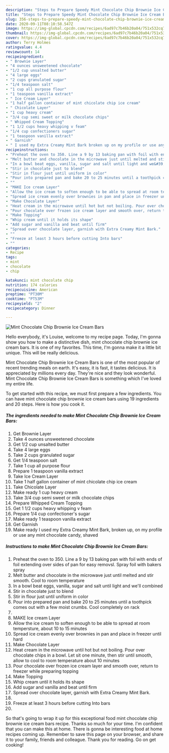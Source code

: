 ```yaml
---
description: "Steps to Prepare Speedy Mint Chocolate Chip Brownie Ice Cream Bars"
title: "Steps to Prepare Speedy Mint Chocolate Chip Brownie Ice Cream Bars"
slug: 356-steps-to-prepare-speedy-mint-chocolate-chip-brownie-ice-cream-bars
date: 2020-09-11T08:10:58.547Z
image: https://img-global.cpcdn.com/recipes/6ad97c7b46b20a04/751x532cq70/mint-chocolate-chip-brownie-ice-cream-bars-recipe-main-photo.jpg
thumbnail: https://img-global.cpcdn.com/recipes/6ad97c7b46b20a04/751x532cq70/mint-chocolate-chip-brownie-ice-cream-bars-recipe-main-photo.jpg
cover: https://img-global.cpcdn.com/recipes/6ad97c7b46b20a04/751x532cq70/mint-chocolate-chip-brownie-ice-cream-bars-recipe-main-photo.jpg
author: Terry Holmes
ratingvalue: 4.4
reviewcount: 14
recipeingredient:
- " Brownie Layer"
- "4 ounces unsweetened chocolate"
- "1/2 cup unsalted butter"
- "4 large eggs"
- "2 cups granulated sugar"
- "1/4 teaspoon salt"
- "1 cup all purpose flour"
- "1 teaspoon vanilla extract"
- " Ice Cream Layer"
- "1 half gallon container of mint chicolate chip ice cream"
- " Chicolate Layer"
- "1 cup heavy cream"
- "3/4 cup semi sweet or milk chocolate chips"
- " Whipped Cream Topping"
- "1 1/2 cups heavy whipping v feam"
- "1/4 cup confectioners sugar"
- "1 teaspoon vanilla extract"
- " Garnish"
- " I used my Extra Creamy Mint Bark broken up on my profile or use any mint chocolate candy shaved"
recipeinstructions:
- "Preheat the oven to 350. Line a 9 by 13 baking pan with foil with ends of foil extending over sides of pan for easy removsl. Spray foil with bakers spray"
- "Melt butter and chocolate in the microwave just until melted and stir smooth. Cool to room temperature"
- "In a bowl beat eggs, vanilla, sugar and salt until light and we&#39;ll combined"
- "Stir in chocolate just to blend"
- "Stir in flour just until uniform in color"
- "Pour into prepared pan and bake 20 to 25 minutes until a toothpick comes out with a few moist crumbs. Cool completely on rack"
- ""
- "MAKE Ice cream Layer"
- "Allow the ice cream to soften enough to be able to spread at room tempersture, about 10 to 15 minutes"
- "Spread ice cream evenly over brownies in pan and place in freezer until hard"
- "Make Chocolate Layer"
- "Heat cream in the microwave until hot but not boiling. Pour over chocolate chips in a bowl. Let sit one minute, then stir until smooth, allow to cool to room temperature about 10 minutes"
- "Pour chocolate over frozen ice cream layer and smooth over, return to freezer while preparing topping"
- "Make Topping"
- "Whip cream until it holds its shape"
- "Add sugar and vanilla and beat until firm"
- "Spread over chocolate layer, garnish with Extra Creamy Mint Bark."
- ""
- "Freeze at least 3 hours before cutting Into bars"
- ""
categories:
- Recipe
tags:
- mint
- chocolate
- chip

katakunci: mint chocolate chip 
nutrition: 174 calories
recipecuisine: American
preptime: "PT30M"
cooktime: "PT53M"
recipeyield: "2"
recipecategory: Dinner

---
```



![Mint Chocolate Chip Brownie Ice Cream Bars](https://img-global.cpcdn.com/recipes/6ad97c7b46b20a04/751x532cq70/mint-chocolate-chip-brownie-ice-cream-bars-recipe-main-photo.jpg)

Hello everybody, it's Louise, welcome to my recipe page. Today, I'm gonna show you how to make a distinctive dish, mint chocolate chip brownie ice cream bars. It is one of my favorites. This time, I'm gonna make it a little bit unique. This will be really delicious.

Mint Chocolate Chip Brownie Ice Cream Bars is one of the most popular of recent trending meals on earth. It's easy, it is fast, it tastes delicious. It is appreciated by millions every day. They're nice and they look wonderful. Mint Chocolate Chip Brownie Ice Cream Bars is something which I've loved my entire life.




To get started with this recipe, we must first prepare a few ingredients. You can have mint chocolate chip brownie ice cream bars using 19 ingredients and 20 steps. Here is how you cook it.

<!--inarticleads1-->

##### The ingredients needed to make Mint Chocolate Chip Brownie Ice Cream Bars:

1. Get  Brownie Layer
1. Take 4 ounces unsweetened chocolate
1. Get 1/2 cup unsalted butter
1. Take 4 large eggs
1. Take 2 cups granulated sugar
1. Get 1/4 teaspoon salt
1. Take 1 cup all purpose flour
1. Prepare 1 teaspoon vanilla extract
1. Take  Ice Cream Layer
1. Take 1 half gallon container of mint chicolate chip ice cream
1. Take  Chicolate Layer
1. Make ready 1 cup heavy cream
1. Take 3/4 cup semi sweet or milk chocolate chips
1. Prepare  Whipped Cream Topping
1. Get 1 1/2 cups heavy whipping v feam
1. Prepare 1/4 cup confectioner&#39;s sugar
1. Make ready 1 teaspoon vanilla extract
1. Get  Garnish
1. Make ready  I used my Extra Creamy Mint Bark, broken up, on my profile or use any mint chocolate candy, shaved




<!--inarticleads2-->

##### Instructions to make Mint Chocolate Chip Brownie Ice Cream Bars:

1. Preheat the oven to 350. Line a 9 by 13 baking pan with foil with ends of foil extending over sides of pan for easy removsl. Spray foil with bakers spray
1. Melt butter and chocolate in the microwave just until melted and stir smooth. Cool to room temperature
1. In a bowl beat eggs, vanilla, sugar and salt until light and we&#39;ll combined
1. Stir in chocolate just to blend
1. Stir in flour just until uniform in color
1. Pour into prepared pan and bake 20 to 25 minutes until a toothpick comes out with a few moist crumbs. Cool completely on rack
1. 
1. MAKE Ice cream Layer
1. Allow the ice cream to soften enough to be able to spread at room tempersture, about 10 to 15 minutes
1. Spread ice cream evenly over brownies in pan and place in freezer until hard
1. Make Chocolate Layer
1. Heat cream in the microwave until hot but not boiling. Pour over chocolate chips in a bowl. Let sit one minute, then stir until smooth, allow to cool to room temperature about 10 minutes
1. Pour chocolate over frozen ice cream layer and smooth over, return to freezer while preparing topping
1. Make Topping
1. Whip cream until it holds its shape
1. Add sugar and vanilla and beat until firm
1. Spread over chocolate layer, garnish with Extra Creamy Mint Bark.
1. 
1. Freeze at least 3 hours before cutting Into bars
1. 




So that's going to wrap it up for this exceptional food mint chocolate chip brownie ice cream bars recipe. Thanks so much for your time. I'm confident that you can make this at home. There is gonna be interesting food at home recipes coming up. Remember to save this page on your browser, and share it to your family, friends and colleague. Thank you for reading. Go on get cooking!
